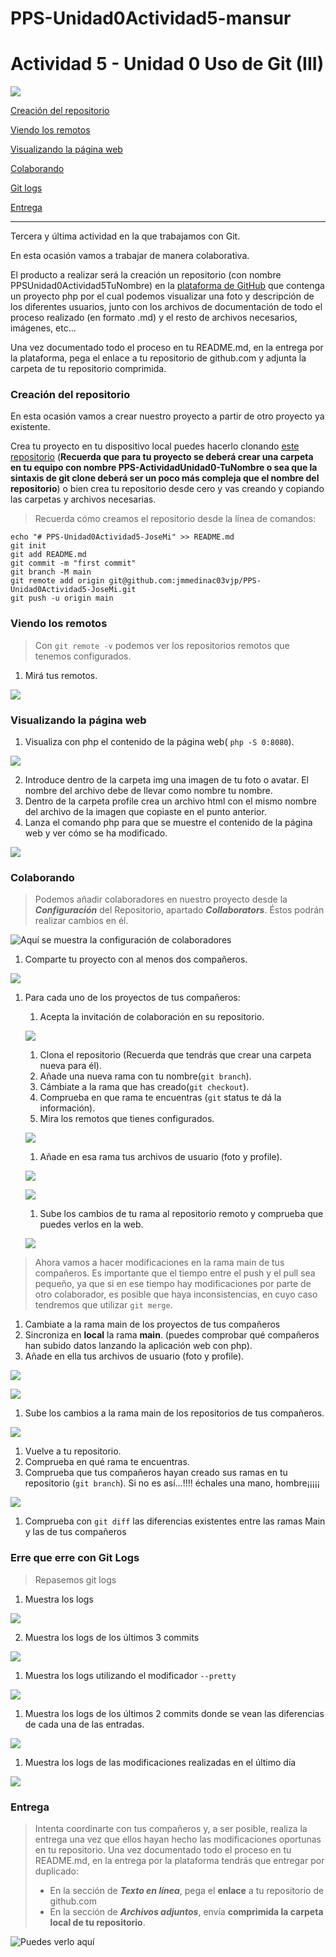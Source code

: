# PPS-Unidad0Actividad5-mansur
Actividad 5 - Unidad 0
Uso de Git (III)
===============
![](imagenes/excelencia.jpeg)

[Creación del repositorio](#Creación-del-repositorio)

[Viendo los remotos](#Viendo-los-remotos)

[Visualizando la página web](#Visualizando-la-página-web)

[Colaborando](#Colaborando)

[Git logs](#Erre-que-erre-con-Git-Logs)

[Entrega](#Entrega)

---

Tercera y última actividad en la que trabajamos con Git.

En esta ocasión vamos a trabajar de manera colaborativa.

El producto a realizar será la creación un repositorio (con nombre PPSUnidad0Actividad5TuNombre) en la [plataforma de GitHub](https://github.com/)  que contenga un proyecto php por el cual podemos visualizar una foto y descripción de los diferentes usuarios, junto con los archivos de documentación de todo el proceso realizado (en formato .md) y el resto de archivos necesarios, imágenes, etc...

Una vez documentado todo el proceso en tu README.md, en la entrega por la plataforma, pega el enlace a tu repositorio de github.com y adjunta la carpeta de tu repositorio comprimida.

### Creación del repositorio

En esta ocasión vamos a crear nuestro proyecto a partir de otro proyecto ya existente.

Crea tu proyecto en tu dispositivo local puedes hacerlo clonando [este repositorio](https://github.com/jmmedinac03vjp/PPS-Unidad0Actividad5-JoseMi) (__Recuerda que para tu proyecto se deberá crear una carpeta en tu equipo con nombre PPS-ActividadUnidad0-TuNombre o sea que la sintaxis de git clone deberá ser un poco más compleja que el nombre del repositorio__) o bien crea tu repositorio desde cero y vas creando y copiando las carpetas y archivos necesarias.

> Recuerda  cómo creamos el repositorio desde la línea de comandos:
~~~
echo "# PPS-Unidad0Actividad5-JoseMi" >> README.md
git init
git add README.md
git commit -m "first commit"
git branch -M main
git remote add origin git@github.com:jmmedinac03vjp/PPS-Unidad0Actividad5-JoseMi.git
git push -u origin main
~~~

### Viendo los remotos

> Con ``git remote -v`` podemos ver los repositorios remotos que tenemos configurados.

1. Mirá tus remotos.

![](/imagenes/C3.png)

### Visualizando la página web

1. Visualiza con php el contenido de la página web( ``php -S 0:8080``).

![](/imagenes/C4.png)

2. Introduce dentro de la carpeta img una imagen de tu foto o avatar. El nombre del archivo debe de llevar como nombre tu nombre. 
3. Dentro de la carpeta profile crea un archivo html con el mismo nombre del archivo de la imagen que copiaste en el punto anterior.
4. Lanza el comando php para que se muestre el contenido de la página web y ver cómo se ha modificado.

![](/imagenes/C5.png)

### Colaborando

> Podemos añadir colaboradores en nuestro proyecto desde la ___Configuración___ del Repositorio, apartado ___Collaborators___. Éstos podrán realizar cambios en él. 

![Aquí se muestra la configuración de colaboradores](imagenes/colaboradores.png)

1. Comparte tu proyecto con al menos dos compañeros.

![](/imagenes/C1.png)

1. Para cada uno de los proyectos  de tus compañeros:
	1. Acepta la invitación de colaboración en su repositorio.

	![](/imagenes/C2.png)
 
 	1. Clona el repositorio (Recuerda que tendrás que crear una carpeta nueva para él).
   	1. Añade una nueva rama con tu nombre(``git branch``).
	1. Cámbiate a la rama que has creado(``git checkout``).
	1. Comprueba en que rama te encuentras (``git`` status te dá la información).
	1. Mira los remotos que tienes configurados.
	
	![](/imagenes/C6.png)
	
   	1. Añade en esa rama tus archivos de usuario (foto y profile).

	![](/imagenes/C7.png)

	![](/imagenes/C8.png)
 
 	1. Sube los cambios de tu rama al repositorio remoto y comprueba que puedes verlos en la web.

	![](/imagenes/C12.png)


> Ahora vamos a hacer modificaciones en la rama main de tus compañeros. Es importante que el tiempo entre el push y el pull sea pequeño, ya que si en ese tiempo hay modificaciones por parte de otro colaborador, es posible que haya inconsistencias, en cuyo caso tendremos que utilizar ``git merge``.

1. Cambiate a la rama main de los proyectos de tus compañeros
1. Sincroniza en __local__ la rama __main__. (puedes comprobar qué compañeros han subido datos lanzando la aplicación web con php).
1. Añade en ella tus archivos de usuario (foto y profile).

![](/imagenes/C9.png)

![](/imagenes/C10.png)

1. Sube los cambios a la rama main de los repositorios de tus compañeros.

![](/imagenes/C11.png)

1. Vuelve a tu repositorio.
1. Comprueba en qué rama te encuentras.
1. Comprueba que tus compañeros hayan creado sus ramas en tu repositorio (``git branch``). Si no es así...!!!! échales una mano, hombre¡¡¡¡¡

![](/imagenes/C18.png)

1. Comprueba con ``git diff`` las diferencias existentes entre las ramas Main y las de tus compañeros

### Erre que erre con Git Logs

>Repasemos git logs

1. Muestra los logs

![](/imagenes/C13.png)

2. Muestra los logs de los últimos 3 commits

![](/imagenes/C14.png)

1. Muestra los logs utilizando el modificador ``--pretty``

![](/imagenes/C15.png)

1. Muestra los logs de los últimos 2 commits donde se vean las diferencias de cada una de las entradas.

![](/imagenes/C16.png)

1. Muestra los logs de las modificaciones realizadas en el último día

![](/imagenes/C17.png)

### Entrega

> Intenta coordinarte con tus compañeros y, a ser posible, realiza la entrega una vez que ellos hayan hecho las modificaciones oportunas en tu repositorio.
> Una vez documentado todo el proceso en tu README.md, en la entrega por la plataforma tendrás que entregar por duplicado:
> + En la sección de ___Texto en línea___, pega el __enlace__ a tu repositorio de github.com
> + En la sección de ___Archivos adjuntos___, envía __comprimida la carpeta local de tu repositorio__.

![Puedes verlo aquí](imagenes/Entrega.png)
